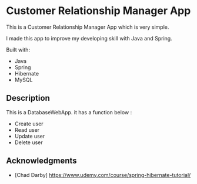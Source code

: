 # Customer Relationship Manager App 

This is a Customer Relationship Manager App which is very simple.

I made this app to improve my developing skill with Java and Spring.

Built with:

- Java
- Spring
- Hibernate  
- MySQL   

## Description

This is a DatabaseWebApp. it has a function below : 

- Create user
- Read user
- Update user
- Delete user 

## Acknowledgments

* [Chad Darby] https://www.udemy.com/course/spring-hibernate-tutorial/ 
